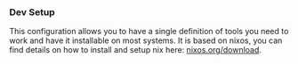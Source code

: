 ### Dev Setup

This configuration allows you to have a single definition of tools you need to work and have it installable on most systems. It is based on nixos, you can find details on how to install and setup nix here: [nixos.org/download](https://nixos.org/download.html).

